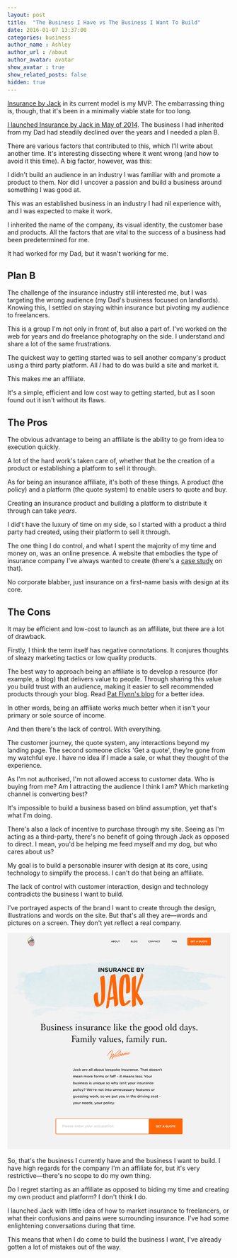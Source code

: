 ```yaml
---
layout: post
title:  "The Business I Have vs The Business I Want To Build"
date: 2016-01-07 13:37:00
categories: business
author_name : Ashley
author_url : /about
author_avatar: avatar
show_avatar : true
show_related_posts: false
hidden: true
---
```


<a href="http://insurancebyjack.co.uk">Insurance by Jack</a> in its current model is my MVP. The embarrassing thing is, though, that it's been in a minimally viable state for too long.

<a href="https://storify.com/insurancebyjack/insurance-by-jack-launch-at-dot-york">I launched Insurance by Jack in May of 2014</a>. The business I had inherited from my Dad had steadily declined over the years and I needed a plan B.

There are various factors that contributed to this, which I'll write about another time. It's interesting dissecting where it went wrong (and how to avoid it this time). A big factor, however, was this:

I didn't build an audience in an industry I was familiar with and promote a product to them. Nor did I uncover a passion and build a business around something I was good at.

This was an established business in an industry I had nil experience with, and I was expected to make it work.

I inherited the name of the company, its visual identity, the customer base and products. All the factors that are vital to the success of a business had been predetermined for me.

It had worked for my Dad, but it wasn't working for me.

<h2>Plan B</h2>

The challenge of the insurance industry still interested me, but I was targeting the wrong audience (my Dad's business focused on landlords). Knowing this, I settled on staying within insurance but pivoting my audience to freelancers.

This is a group I'm not only in front of, but also a part of. I've worked on the web for years and do freelance photography on the side. I understand and share a lot of the same frustrations.

The quickest way to getting started was to sell another company's product using a third party platform. All _I_ had to do was build a site and market it.

This makes me an affiliate.

It's a simple, efficient and low cost way to getting started, but as I soon found out it isn't without its flaws.

<h2>The Pros</h2>

The obvious advantage to being an affiliate is the ability to go from idea to execution quickly.

A lot of the hard work's taken care of, whether that be the creation of a product or establishing a platform to sell it through.

As for being an insurance affiliate, it's both of these things. A product (the policy) and a platform (the quote system) to enable users to quote and buy.

Creating an insurance product and building a platform to distribute it through can take _years_.

I did't have the luxury of time on my side, so I started with a product a third party had created, using their platform to sell it through.

The one thing I do control, and what I spent the majority of my time and money on, was an online presence. A website that embodies the type of insurance company I've always wanted to create (there's a <a href="http://simpleasmilk.com/case-studies/insurance-by-jack/">case study</a> on that).

No corporate blabber, just insurance on a first-name basis with design at its core.

<h2>The Cons</h2>

It may be efficient and low-cost to launch as an affiliate, but there are a lot of drawback.

Firstly, I think the term itself has negative connotations. It conjures thoughts of sleazy marketing tactics or low quality products.

The best way to approach being an affiliate is to develop a resource (for example, a blog) that delivers value to people. Through sharing this value you build trust with an audience, making it easier to sell recommended products through your blog. Read <a href="http://www.smartpassiveincome.com/affiliate-marketing-strategies/">Pat Flynn's blog</a> for a better idea.

In other words, being an affiliate works much better when it isn't your primary or sole source of income.

And then there's the lack of control. With everything.

The customer journey, the quote system, any interactions beyond my landing page. The second someone clicks 'Get a quote', they're gone from my watchful eye. I have no idea if I made a sale, or what they thought of the experience.

As I'm not authorised, I'm not allowed access to customer data. Who is buying from me? Am I attracting the audience I think I am? Which marketing channel is converting best?

It's impossible to build a business based on blind assumption, yet that's what I'm doing.

There's also a lack of incentive to purchase through my site. Seeing as I'm acting as a third-party, there's no benefit of going through Jack as opposed to direct. I mean, you'd be helping me feed myself and my dog, but who cares about us?

My goal is to build a personable insurer with design at its core, using technology to simplify the process. I can't do that being an affiliate.

The lack of control with customer interaction, design and technology contradicts the business I want to build.

I've portrayed aspects of the brand I want to create through the design, illustrations and words on the site. But that's all they are—words and pictures on a screen. They don't yet reflect a real company.

<img src="/img/blog/jack-home.jpg" alt="Insurance by Jack">

So, that's the business I currently have and the business I want to build. I have high regards for the company I'm an affiliate for, but it's very restrictive—there's no scope to do my own thing.

Do I regret starting as an affiliate as opposed to biding my time and creating my own product and platform? I don't think I do.

I launched Jack with little idea of how to market insurance to freelancers, or what their confusions and pains were surrounding insurance. I've had some enlightening conversations during that time.

This means that when I do come to build the business I want, I've already gotten a lot of mistakes out of the way.
